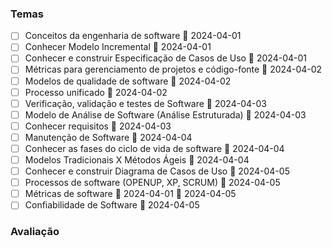 ### Temas
 - [ ] Conceitos da engenharia de software 📅 2024-04-01
 - [ ] Conhecer Modelo Incremental 📅 2024-04-01
 - [ ] Conhecer e construir Especificação de Casos de Uso 📅 2024-04-01
 - [ ] Métricas para gerenciamento de projetos e código-fonte 📅 2024-04-02
 - [ ] Modelos de qualidade de software 📅 2024-04-02
 - [ ] Processo unificado 📅 2024-04-02
 - [ ] Verificação, validação e testes de Software 📅 2024-04-03
 - [ ] Modelo de Análise de Software (Análise Estruturada) 📅 2024-04-03
 - [ ] Conhecer requisitos 📅 2024-04-03
 - [ ] Manutenção de Software 📅 2024-04-04
 - [ ] Conhecer as fases do ciclo de vida de software 📅 2024-04-04
 - [ ] Modelos Tradicionais X Métodos Ágeis 📅 2024-04-04
 - [ ] Conhecer e construir Diagrama de Casos de Uso 📅 2024-04-05
 - [ ] Processos de software (OPENUP, XP, SCRUM) 📅 2024-04-05
 - [ ] Métricas de software 📅 2024-04-01 📅 2024-04-05
 - [ ] Confiabilidade de Software  📅 2024-04-05

### Avaliação
